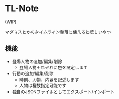 # TL-Note

(WIP)

マダミスとかのタイムライン整理に使えると嬉しいやつ

## 機能

- 登場人物の追加/編集/削除
  - 登場人物それぞれに色を設定します
- 行動の追加/編集/削除
  - 時刻、人物、内容を記述します
  - 人物は複数指定可能です
- 独自のJSONファイルとしてエクスポート/インポート

